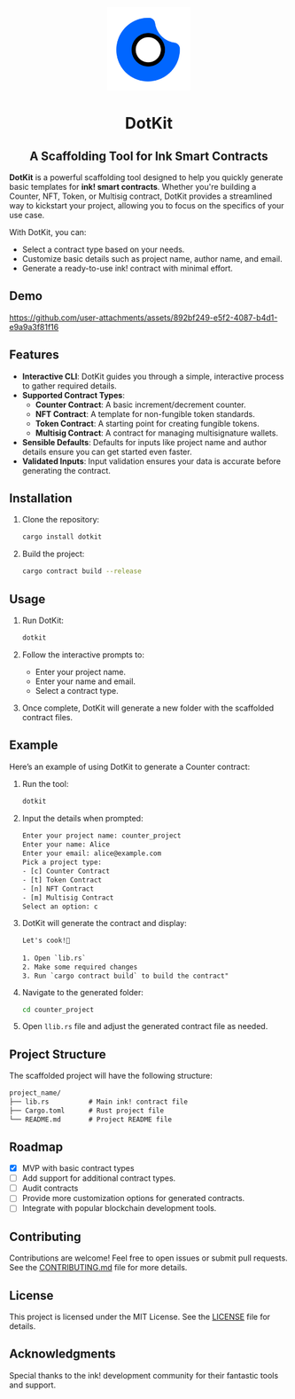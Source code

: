 <div align="center">
  <img src="assets/dotkit_logo_no_bg.png" alt="dotkit logo" height="150px"/>
  <h1>DotKit</h1>
  <h2>A Scaffolding Tool for Ink Smart Contracts</h2>
</div>

**DotKit** is a powerful scaffolding tool designed to help you quickly generate basic templates for **ink! smart contracts**. Whether you're building a Counter, NFT, Token, or Multisig contract, DotKit provides a streamlined way to kickstart your project, allowing you to focus on the specifics of your use case.

With DotKit, you can:
- Select a contract type based on your needs.
- Customize basic details such as project name, author name, and email.
- Generate a ready-to-use ink! contract with minimal effort.

## Demo

https://github.com/user-attachments/assets/892bf249-e5f2-4087-b4d1-e9a9a3f81f16

## Features
- **Interactive CLI**: DotKit guides you through a simple, interactive process to gather required details.
- **Supported Contract Types**:
  - **Counter Contract**: A basic increment/decrement counter.
  - **NFT Contract**: A template for non-fungible token standards.
  - **Token Contract**: A starting point for creating fungible tokens.
  - **Multisig Contract**: A contract for managing multisignature wallets.
- **Sensible Defaults**: Defaults for inputs like project name and author details ensure you can get started even faster.
- **Validated Inputs**: Input validation ensures your data is accurate before generating the contract.

## Installation

1. Clone the repository:
   ```bash
   cargo install dotkit
   ```

2. Build the project:
   ```bash
   cargo contract build --release
   ```

## Usage

1. Run DotKit:
   ```bash
   dotkit
   ```

2. Follow the interactive prompts to:
   - Enter your project name.
   - Enter your name and email.
   - Select a contract type.

3. Once complete, DotKit will generate a new folder with the scaffolded contract files.

## Example

Here’s an example of using DotKit to generate a Counter contract:

1. Run the tool:
   ```bash
   dotkit
   ```
2. Input the details when prompted:
   ```text
   Enter your project name: counter_project
   Enter your name: Alice
   Enter your email: alice@example.com
   Pick a project type:
   - [c] Counter Contract
   - [t] Token Contract
   - [n] NFT Contract
   - [m] Multisig Contract
   Select an option: c
   ```

3. DotKit will generate the contract and display:
   ```text
   Let's cook!🚀

   1. Open `lib.rs`
   2. Make some required changes
   3. Run `cargo contract build` to build the contract"
   ```

4. Navigate to the generated folder:
   ```bash
   cd counter_project
   ```
5. Open `llib.rs` file and adjust the generated contract file as needed.

## Project Structure

The scaffolded project will have the following structure:
```
project_name/
├── lib.rs          # Main ink! contract file
├── Cargo.toml      # Rust project file
└── README.md       # Project README file
```

## Roadmap
- [X] MVP with basic contract types
- [ ] Add support for additional contract types.
- [ ] Audit contracts
- [ ] Provide more customization options for generated contracts.
- [ ] Integrate with popular blockchain development tools.

## Contributing
Contributions are welcome! Feel free to open issues or submit pull requests. See the [CONTRIBUTING.md](CONTRIBUTING.md) file for more details.

## License
This project is licensed under the MIT License. See the [LICENSE](LICENSE) file for details.

## Acknowledgments
Special thanks to the ink! development community for their fantastic tools and support.

